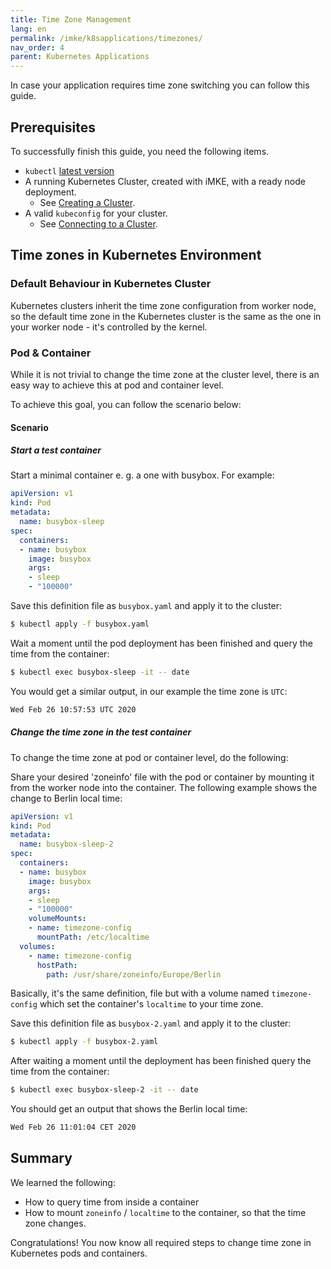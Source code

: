 ```yaml
---
title: Time Zone Management
lang: en
permalink: /imke/k8sapplications/timezones/
nav_order: 4
parent: Kubernetes Applications
---
```


In case your application requires time zone switching you can follow this guide.

## Prerequisites

To successfully finish this guide, you need the following items.

* `kubectl` [latest version](https://kubernetes.io/de/docs/tasks/tools/install-kubectl/)
* A running Kubernetes Cluster, created with iMKE, with a ready node deployment.
  * See [Creating a Cluster](/imke/clusterlifecycle/creatingacluster/).
* A valid `kubeconfig` for your cluster.
  * See [Connecting to a Cluster](/imke/accessmanagement/connectingtoacluster/).


## Time zones in Kubernetes Environment

### Default Behaviour in Kubernetes Cluster

Kubernetes clusters inherit the time zone configuration from worker node, so the default time zone in the Kubernetes cluster is the same as the one in your worker node - it's controlled by the kernel.

### Pod & Container

While it is not trivial to change the time zone at the cluster level, there is an easy way to achieve this at pod and container level.

To achieve this goal, you can follow the scenario below:

#### Scenario

##### Start a test container

Start a minimal container e. g. a one with busybox. For example:

```yaml
apiVersion: v1
kind: Pod
metadata:
  name: busybox-sleep
spec:
  containers:
  - name: busybox
    image: busybox
    args:
    - sleep
    - "100000"
```

Save this definition file as `busybox.yaml` and apply it to the cluster:
```bash
$ kubectl apply -f busybox.yaml
```

Wait a moment until the pod deployment has been finished and query the time from the container:
```bash
$ kubectl exec busybox-sleep -it -- date
```
You would get a similar output, in our example the time zone is `UTC`:
```bash
Wed Feb 26 10:57:53 UTC 2020
```

##### Change the time zone in the test container

To change the time zone at pod or container level, do the following:

Share your desired 'zoneinfo' file with the pod or container by mounting it from the worker node into the container. The following example shows the change to Berlin local time:

```yaml
apiVersion: v1
kind: Pod
metadata:
  name: busybox-sleep-2
spec:
  containers:
  - name: busybox
    image: busybox
    args:
    - sleep
    - "100000"
    volumeMounts:
    - name: timezone-config
      mountPath: /etc/localtime
  volumes:
    - name: timezone-config
      hostPath:
        path: /usr/share/zoneinfo/Europe/Berlin
```

Basically, it's the same definition, file but with a volume named `timezone-config` which set the container's `localtime` to your time zone.

Save this definition file as `busybox-2.yaml` and apply it to the cluster:
```bash
$ kubectl apply -f busybox-2.yaml
```

After waiting a moment until the deployment has been finished query the time from the container:
```bash
$ kubectl exec busybox-sleep-2 -it -- date
```
You should get an output that shows the Berlin local time:
```bash
Wed Feb 26 11:01:04 CET 2020
```

## Summary

We learned the following:

* How to query time from inside a container
* How to mount `zoneinfo` / `localtime` to the container, so that the time zone changes.

Congratulations! You now know all required steps to change time zone in Kubernetes pods and containers.

